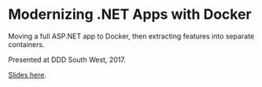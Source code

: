 # Modernizing .NET Apps with Docker

Moving a full ASP.NET app to Docker, then extracting features into separate containers.

Presented at DDD South West, 2017. 

[Slides here](https://www.slideshare.net/sixeyed/dddsw-modernizing-net-apps-with-docker).
